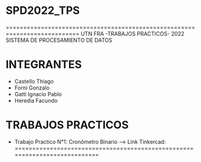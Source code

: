# SPD2022_TPS
===========================================================================
 UTN FRA                  -TRABAJOS PRACTICOS-                        2022
                     SISTEMA DE PROCESAMIENTO DE DATOS
                                        

INTEGRANTES
===========
- Castello Thiago
- Forni Gonzalo
- Gatti Ignacio Pablo
- Heredia Facundo

TRABAJOS PRACTICOS
==================
- Trabajo Practico N°1: Cronómetro Binario
--> Link Tinkercad: 
===========================================================================
